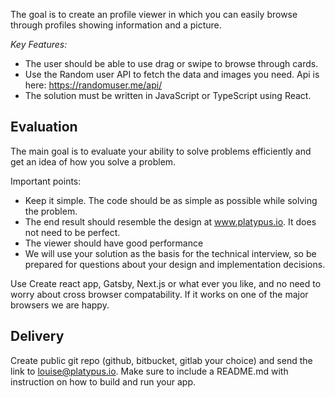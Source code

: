 
The goal is to create an profile viewer in which you can easily browse through profiles showing information and a picture.

*Key Features:*

* The user should be able to use drag or swipe to browse through cards.
* Use the Random user API to fetch the data and images you need. Api is here: https://randomuser.me/api/
* The solution must be written in JavaScript or TypeScript using React.

## Evaluation
The main goal is to evaluate your ability to solve problems efficiently and get an idea of how you solve a problem.

Important points:

* Keep it simple. The code should be as simple as possible while solving the problem.
* The end result should resemble the design at www.platypus.io. It does not need to be perfect.
* The viewer should have good performance
* We will use your solution as the basis for the technical interview, so be prepared for questions about your design and implementation decisions.

Use Create react app, Gatsby, Next.js or what ever you like, and no need to worry about cross browser compatability. If it works on one of the major browsers we are happy.

## Delivery
Create public git repo (github, bitbucket, gitlab your choice) and send the link to louise@platypus.io. Make sure to include a README.md with instruction on how to build and run your app.
